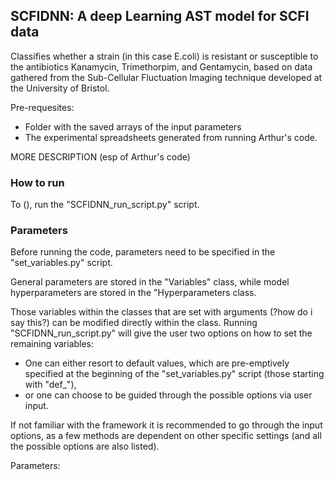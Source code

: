 
## SCFIDNN: A deep Learning AST model for SCFI data

Classifies whether a strain (in this case E.coli) is resistant or susceptible to the antibiotics Kanamycin, Trimethorpim, and Gentamycin, based on data gathered from the Sub-Cellular Fluctuation Imaging technique developed at the University of Bristol. 

Pre-requesites:
- Folder with the saved arrays of the input parameters
- The experimental spreadsheets generated from running Arthur's code.

MORE DESCRIPTION (esp of Arthur's code)

### How to run

To (), run the "SCFIDNN_run_script.py" script. 

### Parameters

Before running the code, parameters need to be specified in the "set_variables.py" script.

General parameters are stored in the "Variables" class, while model hyperparameters are stored in the "Hyperparameters class.

Those variables within the classes that are set with arguments (?how do i say this?) can be modified directly within the class.
Running "SCFIDNN_run_script.py" will give the user two options on how to set the remaining variables: 
- One can either resort to default values, which are pre-emptively specified at the beginning of the "set_variables.py" script (those starting with "def_"), 
- or one can choose to be guided through the possible options via user input. 

If not familiar with the framework it is recommended to go through the input options, as a few methods are dependent on other specific settings (and all the possible options are also listed).

Parameters: 





